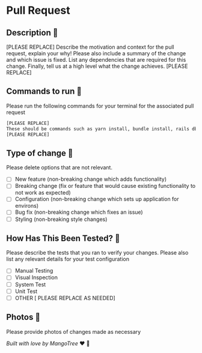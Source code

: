 # Pull Request

## Description :speak_no_evil:
[PLEASE REPLACE]
Describe the motivation and context for the pull request, explain your why! Please also include a summary of the change and which issue is fixed. List any dependencies that are required for this change.  Finally, tell us at a high level what the change achieves.
[PLEASE REPLACE]

## Commands to run :running:
Please run the following commands for your terminal for the associated pull request
```zsh
[PLEASE REPLACE]
These should be commands such as yarn install, bundle install, rails db:migrate, etc based on your changes
[PLEASE REPLACE]
```

## Type of change :octopus:
Please delete options that are not relevant.

- [ ] New feature (non-breaking change which adds functionality)
- [ ] Breaking change (fix or feature that would cause existing functionality to not work as expected)
- [ ] Configuration (non-breaking change which sets up application for environs)
- [ ] Bug fix (non-breaking change which fixes an issue)
- [ ] Styling (non-breaking style changes)

## How Has This Been Tested? :microscope:
Please describe the tests that you ran to verify your changes.  Please also list any relevant details for your test configuration

- [ ] Manual Testing
- [ ] Visual Inspection
- [ ] System Test
- [ ] Unit Test
- [ ] OTHER [ PLEASE REPLACE AS NEEDED]

## Photos :see_no_evil:
Please provide photos of changes made as necessary

_Built with love by MangoTree_ :heart: :palm_tree: 

